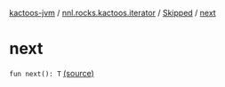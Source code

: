 [kactoos-jvm](../../index.md) / [nnl.rocks.kactoos.iterator](../index.md) / [Skipped](index.md) / [next](.)

# next

`fun next(): T` [(source)](https://github.com/neonailol/kactoos/blob/master/kactoos-jvm/src/main/kotlin/nnl/rocks/kactoos/iterator/Skipped.kt#L28)